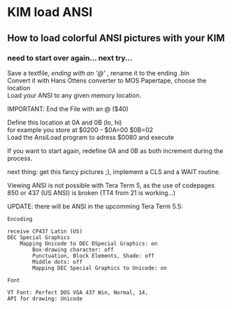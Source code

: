 # KIM load ANSI
## How to load colorful ANSI pictures with your KIM
### need to start over again...  next try...

Save a textfile, *ending with an '@'* , rename it to the ending .bin <br>
Convert it with Hans Ottens converter to MOS Papertape, choose the location<br>
Load your ANSI to any given memory location.

IMPORTANT: End the File with an  @ ($40)

Define this location at 0A and 0B (lo, hi)<br>
    for example you store at $0200 - $0A=00 $0B=02<br>
Load the AnsiLoad program to adress $0080 and execute

If you want to start again, redefine 0A and 0B as both increment during the process.

next thing: get this fancy pictures ;), implement a CLS and a WAIT routine.

Viewing ANSI is not possible with Tera Term 5, as the use of codepages 850 or 437 (US ANSI) is broken (TT4 from 21 is working...)

UPDATE: there will be ANSI in the upcomming Tera Term 5.5:

    Encoding

    receive CP437 Latin (US)
    DEC Special Graphics
        Mapping Unicode to DEC DSpecial Graphics: on
            Box-drawing character: off
            Punctuation, Block Elements, Shade: off
            Middle dots: off
            Mapping DEC Special Graphics to Unicode: on

    Font

    VT Font: Perfect DOS VGA 437 Win, Normal, 14, 
    API for drawing: Unicode


